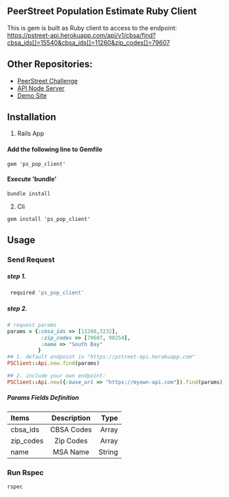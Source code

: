 ## PeerStreet Population Estimate Ruby Client
This is gem is built as Ruby client to access to the endpoint:</br>
https://pstreet-api.herokuapp.com/api/v1/cbsa/find?cbsa_ids[]=15540&cbsa_ids[]=11260&zip_codes[]=79607

## Other Repositories:
  - [PeerStreet Challenge](https://github.com/schow6272003/peer_street_challenge)
  - [API Node Server](https://github.com/schow6272003/ps_api)
  - [Demo Site](https://github.com/schow6272003/ps_app)


## Installation
1. Rails App
#### Add the following line to Gemfile 
```
gem 'ps_pop_client'
```

#### Execute 'bundle'
```
bundle install
```
2. Cli
```
gem install 'ps_pop_client'
```

## Usage

### Send Request

##### step 1.
```ruby
 required 'ps_pop_client'
```
##### step 2.
```ruby
# request params
params = {:cbsa_ids => [11260,3232],
           :zip_codes => [79607, 90254],
           :name => "South Bay"
          }
## 1. default endpoint is "https://pstreet-api.herokuapp.com"
PSClient::Api.new.find(params)

## 2. include your own endpoint:
PSClient::Api.new({:base_uri => "https://myown-api.com"}).find(params)
```

##### Params Fields Definition
| Items  | Description | Type  | 
| :------------ |:---------------:| -----:|
| cbsa_ids      | CBSA Codes| Array | 
| zip_codes     | Zip Codes   |  Array|
| name          | MSA Name  |  String |

### Run Rspec 
```
rspec
```






